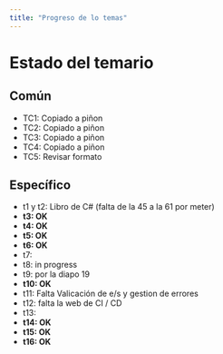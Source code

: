 ```yaml
---
title: "Progreso de lo temas"
---
```

# Estado del temario

## Común
- TC1: Copiado a piñon
- TC2: Copiado a piñon
- TC3: Copiado a piñon
- TC4: Copiado a piñon
- TC5: Revisar formato


## Específico
- t1 y t2: Libro de C# (falta de la 45 a la 61 por meter)
- **t3: OK**
- **t4: OK**
- **t5: OK**
- **t6: OK**
- t7:
- t8: in progress
- t9: por la diapo 19 
- **t10: OK**
- t11: Falta Valicación de e/s y gestion de errores
- t12: falta la web de CI / CD
- t13:
- **t14: OK**
- **t15: OK**
- **t16: OK**
